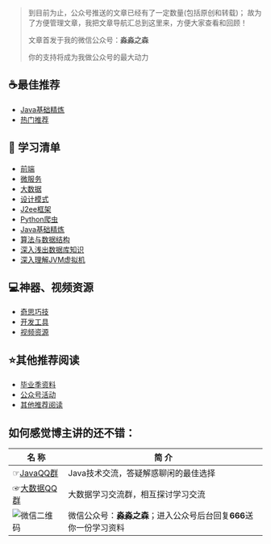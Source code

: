 > 到目前为止，公众号推送的文章已经有了一定数量(包括原创和转载)；
> 故为了方便管理文章，我把文章导航汇总到这里来，方便大家查看和回顾！
>
> 文章首发于我的微信公众号：**淼淼之森**
>
> 你的支持将成为我做公众号的最大动力

## :coffee:最佳推荐 ##
- [Java基础精炼](src/best_recommendation/list_java_base.md)
- [热门推荐](src/best_recommendation/list_hot.md)

## :page_facing_up: 学习清单 ##
- [前端](src/list/list_before.md)
- [微服务](src/list/list_java_microservice.md)
- [大数据](src/list/list_bigdata.md)
- [设计模式](src/list/list_design_patterns.md)
- [J2ee框架](src/list/list_java_frame.md)
- [Python爬虫](src/list/list_python_spider.md)
- [Java基础精炼](src/best_recommendation/list_java_base.md)
- [算法与数据结构](src/list/list_java_algorithm_datastructure.md)
- [深入浅出数据库知识](src/list/list_java_database.md)
- [深入理解JVM虚拟机](src/list/list_java_jvm.md)

## :computer:神器、视频资源 ##
- [奇思巧技](src/computer/wonderful_skill.md)
- [开发工具](src/computer/development_tools.md)
- [视频资源](src/computer/video_resource.md)

## :star:其他推荐阅读 ##
- [毕业季资料](src/graduation.md)
- [公众号活动](src/activity.md)
- [其他推荐阅读](src/other.md)



## 如何感觉博主讲的还不错： 
 名 称 | 简 介
---|---
☞[JavaQQ群](//shang.qq.com/wpa/qunwpa?idkey=71137b9909c5ecb71893fe84621dad6fe059569f900b74ed8658cf21e5ba6747) | Java技术交流，答疑解惑聊闲的最佳选择
☞[大数据QQ群](//shang.qq.com/wpa/qunwpa?idkey=d39c67d5a9ec78096c0c6981a1bd0e72ef75892c55183e9322da73d48530740c) | 大数据学习交流群，相互探讨学习交流
![微信二维码](https://blog.mmzsblog.cn/images/weChat.jpg) | 微信公众号：**淼淼之森**；进入公众号后台回复**666**送你一份学习资料













